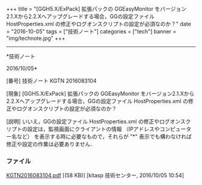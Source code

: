 ﻿+++
title = "[GGH5.X/ExPack] 拡張パックの GGEasyMonitor をバージョン2.1.Xから2.2.Xへアップグレードする場合，GGの設定ファイル HostProperties.xml の修正やログオンスクリプトの設定が必須なのか？"
date = "2016-10-05"
tags = ["技術ノート"]
categories = ["tech"]
banner = "img/technote.jpg"
+++

-----------------------------------------------------------------------------------------------------------------------------

*技術ノート

2016/10/05*


[番号]
技術ノート KGTN 2016083104

[現象]
[GGH5.X/ExPack] 拡張パックの GGEasyMonitor
をバージョン2.1.Xから2.2.Xへアップグレードする場合，GGの設定ファイル
HostProperties.xml の修正やログオンスクリプトの設定が必須なのか？

[説明]
いいえ，GGの設定ファイル HostProperties.xml
の修正やログオンスクリプトの設定は，監視画面にクライアントの情報
（IPアドレスやコンピューター名など）
を表示する時に必要なもので，それらが "*"
表示でも構わなければ修正や設定の作業は必要ありません．


### ファイル

 
 


[KGTN2016083104.pdf](http://techreport.kitasp.net/attachments/download/3039/KGTN2016083104.pdf)
 [(58 KB)] [kitasp 技術センター, 2016/10/05
10:54]


 


 

